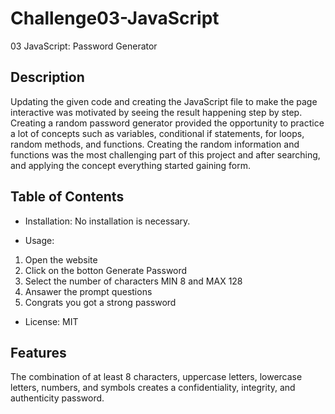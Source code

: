 # Challenge03-JavaScript
03 JavaScript: Password Generator

## Description

Updating the given code and creating the JavaScript file to make the page interactive was motivated by seeing the result happening step by step.
Creating a random password generator provided the opportunity to practice a lot of concepts such as variables, conditional if statements, for loops, random methods, and functions.
Creating the random information and functions was the most challenging part of this project and after searching, and applying the concept everything started gaining form.


## Table of Contents 

- Installation: No installation is necessary. 

- Usage: 
1. Open the website
2. Click on the botton Generate Password
3. Select the number of characters MIN 8 and MAX 128
4. Ansawer the prompt questions
5. Congrats you got a strong password

- License: MIT


## Features
The combination of at least 8 characters, uppercase letters, lowercase letters, numbers, and symbols creates a confidentiality, integrity, and authenticity password.



